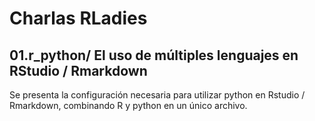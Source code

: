 # Charlas RLadies

## 01.r_python/ El uso de múltiples lenguajes en RStudio / Rmarkdown

Se presenta la configuración necesaria para utilizar python en Rstudio / Rmarkdown, combinando R y python en un único archivo. 